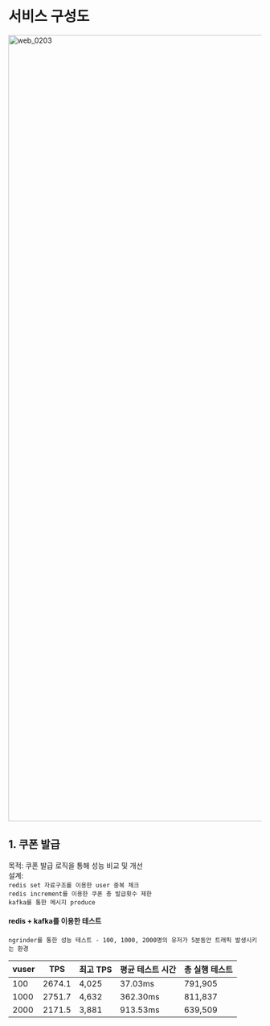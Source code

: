 # 서비스 구성도 
<img width="1561" alt="web_0203" src="https://github.com/hong9Lee/web_security/assets/94272140/20b9b125-00f5-4b78-9871-c0f63d992e44">


## 1. 쿠폰 발급  
목적: 쿠폰 발급 로직을 통해 성능 비교 및 개선   
설계:  
`redis set 자료구조를 이용한 user 중복 체크`  
`redis increment를 이용한 쿠폰 총 발급횟수 제한`  
`kafka를 통한 메시지 produce`

  
#### redis + kafka를 이용한 테스트  
`ngrinder를 통한 성능 테스트 - 100, 1000, 2000명의 유저가 5분동안 트래픽 발생시키는 환경`  

  
|vuser|TPS|최고 TPS|평균 테스트 시간|총 실행 테스트|
|------|---|---|---|--|
|100|2674.1|4,025|37.03ms|791,905|
|1000|2751.7|4,632|362.30ms|811,837|
|2000|2171.5|3,881|913.53ms|639,509|
